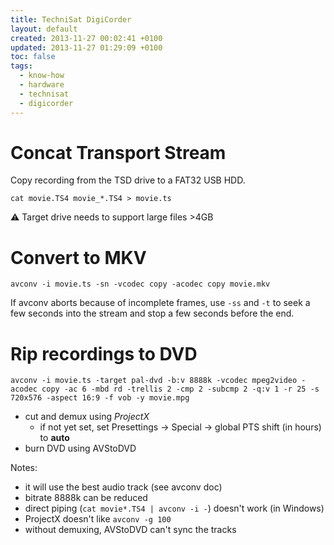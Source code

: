 ```yaml
---
title: TechniSat DigiCorder
layout: default
created: 2013-11-27 00:02:41 +0100
updated: 2013-11-27 01:29:09 +0100
toc: false
tags:
  - know-how
  - hardware
  - technisat
  - digicorder
---
```

Concat Transport Stream
=======================

Copy recording from the TSD drive to a FAT32 USB HDD.

    cat movie.TS4 movie_*.TS4 > movie.ts

:warning: Target drive needs to support large files >4GB


Convert to MKV
==============

    avconv -i movie.ts -sn -vcodec copy -acodec copy movie.mkv

If avconv aborts because of incomplete frames, use `-ss` and `-t` to seek a few seconds into the stream and stop a few seconds before the end.


Rip recordings to DVD
=====================

    avconv -i movie.ts -target pal-dvd -b:v 8888k -vcodec mpeg2video -acodec copy -ac 6 -mbd rd -trellis 2 -cmp 2 -subcmp 2 -q:v 1 -r 25 -s 720x576 -aspect 16:9 -f vob -y movie.mpg


  - cut and demux using *ProjectX* 
    * if not yet set, set Presettings → Special → global PTS shift (in hours) to **auto**
  - burn DVD using AVStoDVD

Notes:

  * it will use the best audio track (see avconv doc)
  * bitrate 8888k can be reduced
  * direct piping (`cat movie*.TS4 | avconv -i -`) doesn't work (in Windows)
  * ProjectX doesn't like `avconv -g 100`
  * without demuxing, AVStoDVD can't sync the tracks
